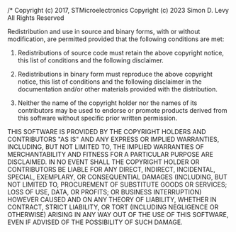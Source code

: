 /*
   Copyright (c) 2017, STMicroelectronics
   Copyright (c) 2023 Simon D. Levy
   All Rights Reserved

   Redistribution and use in source and binary forms, with or without
   modification, are permitted provided that the following conditions are met:

   1. Redistributions of source code must retain the above copyright notice, this
   list of conditions and the following disclaimer.

   2. Redistributions in binary form must reproduce the above copyright notice,
   this list of conditions and the following disclaimer in the documentation
   and/or other materials provided with the distribution.

   3. Neither the name of the copyright holder nor the names of its contributors
   may be used to endorse or promote products derived from this software
   without specific prior written permission.

   THIS SOFTWARE IS PROVIDED BY THE COPYRIGHT HOLDERS AND CONTRIBUTORS "AS IS"
   AND ANY EXPRESS OR IMPLIED WARRANTIES, INCLUDING, BUT NOT LIMITED TO, THE
   IMPLIED WARRANTIES OF MERCHANTABILITY AND FITNESS FOR A PARTICULAR PURPOSE ARE
   DISCLAIMED. IN NO EVENT SHALL THE COPYRIGHT HOLDER OR CONTRIBUTORS BE LIABLE
   FOR ANY DIRECT, INDIRECT, INCIDENTAL, SPECIAL, EXEMPLARY, OR CONSEQUENTIAL
   DAMAGES (INCLUDING, BUT NOT LIMITED TO, PROCUREMENT OF SUBSTITUTE GOODS OR
   SERVICES; LOSS OF USE, DATA, OR PROFITS; OR BUSINESS INTERRUPTION) HOWEVER
   CAUSED AND ON ANY THEORY OF LIABILITY, WHETHER IN CONTRACT, STRICT LIABILITY,
   OR TORT (INCLUDING NEGLIGENCE OR OTHERWISE) ARISING IN ANY WAY OUT OF THE USE
   OF THIS SOFTWARE, EVEN IF ADVISED OF THE POSSIBILITY OF SUCH DAMAGE.

